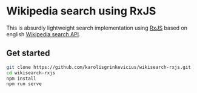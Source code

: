 # Wikipedia search using RxJS
This is absurdly lightweight search implementation using [RxJS](https://github.com/reactivex/rxjs) based on english [Wikipedia search API](https://www.mediawiki.org/wiki/API:Main_page).
## Get started
```zsh
git clone https://github.com/karolisgrinkevicius/wikisearch-rxjs.git
cd wikisearch-rxjs
npm install
npm run serve
```
